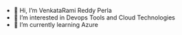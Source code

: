 - 👋 Hi, I’m VenkataRami Reddy Perla
- 👀 I’m interested in Devops Tools and Cloud Technologies 
- 🌱 I’m currently learning Azure

<!---
venkatramreddys/venkatramreddys is a ✨ special ✨ repository because its `README.md` (this file) appears on your GitHub profile.
You can click the Preview link to take a look at your changes.
--->
